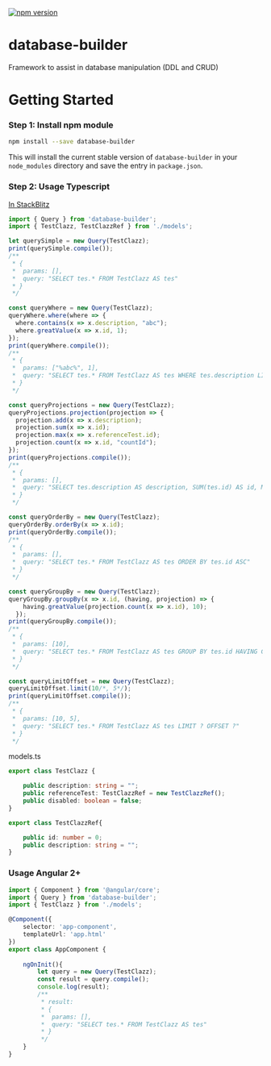 [![npm version](https://badge.fury.io/js/database-builder.svg/?a=1)](https://www.npmjs.com/package/database-builder)

# database-builder
Framework to assist in database manipulation (DDL and CRUD)

# Getting Started

### Step 1: Install npm module

```bash
npm install --save database-builder 
```
This will install the current stable version of `database-builder` in your `node_modules` directory and save the entry in `package.json`.

### Step 2: Usage Typescript

[In StackBlitz](https://stackblitz.com/edit/typescript-cfzt6q)

```ts
import { Query } from 'database-builder';
import { TestClazz, TestClazzRef } from './models';

let querySimple = new Query(TestClazz);
print(querySimple.compile());
/**
 * {
 *  params: [],
 *  query: "SELECT tes.* FROM TestClazz AS tes"
 * }
 */

const queryWhere = new Query(TestClazz);
queryWhere.where(where => {
  where.contains(x => x.description, "abc");
  where.greatValue(x => x.id, 1);
});
print(queryWhere.compile());
/**
 * {
 *  params: ["%abc%", 1],
 *  query: "SELECT tes.* FROM TestClazz AS tes WHERE tes.description LIKE ? AND tes.id > ?"
 * }
 */

const queryProjections = new Query(TestClazz);
queryProjections.projection(projection => {
  projection.add(x => x.description);
  projection.sum(x => x.id);
  projection.max(x => x.referenceTest.id);
  projection.count(x => x.id, "countId");
});
print(queryProjections.compile());
/**
 * {
 *  params: [],
 *  query: "SELECT tes.description AS description, SUM(tes.id) AS id, MAX(tes.referenceTest_id) AS referenceTest_id, COUNT(tes.id) AS countId FROM TestClazz AS tes"
 * }
 */

const queryOrderBy = new Query(TestClazz);
queryOrderBy.orderBy(x => x.id);
print(queryOrderBy.compile());
/**
 * {
 *  params: [],
 *  query: "SELECT tes.* FROM TestClazz AS tes ORDER BY tes.id ASC"
 * }
 */

const queryGroupBy = new Query(TestClazz);
queryGroupBy.groupBy(x => x.id, (having, projection) => {
    having.greatValue(projection.count(x => x.id), 10);
  });
print(queryGroupBy.compile());
/**
 * {
 *  params: [10],
 *  query: "SELECT tes.* FROM TestClazz AS tes GROUP BY tes.id HAVING COUNT(tes.id) > ?"
 * }
 */

const queryLimitOffset = new Query(TestClazz);
queryLimitOffset.limit(10/*, 5*/);
print(queryLimitOffset.compile());
/**
 * {
 *  params: [10, 5],
 *  query: "SELECT tes.* FROM TestClazz AS tes LIMIT ? OFFSET ?"
 * }
 */
```

models.ts

```ts
export class TestClazz {

    public description: string = "";
    public referenceTest: TestClazzRef = new TestClazzRef();
    public disabled: boolean = false;
}

export class TestClazzRef{

    public id: number = 0;
    public description: string = "";
}
```

### Usage Angular 2+

```ts
import { Component } from '@angular/core';
import { Query } from 'database-builder';
import { TestClazz } from './models';

@Component({
    selector: 'app-component',
    templateUrl: 'app.html'
})
export class AppComponent {
    
    ngOnInit(){
        let query = new Query(TestClazz);
        const result = query.compile();
        console.log(result);
        /**
         * result:
         * {
         *  params: [],
         *  query: "SELECT tes.* FROM TestClazz AS tes"
         * }
         */
    }
}
```